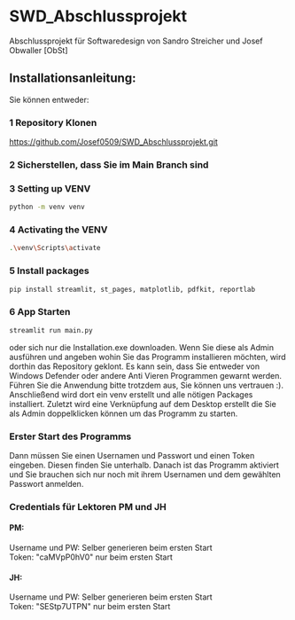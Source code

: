 # SWD_Abschlussprojekt

Abschlussprojekt für Softwaredesign von Sandro Streicher und Josef Obwaller [ObSt]


## Installationsanleitung:
Sie können entweder:
### 1 Repository Klonen
https://github.com/Josef0509/SWD_Abschlussprojekt.git  

### 2 Sicherstellen, dass Sie im Main Branch sind

### 3 Setting up VENV
```bash
python -m venv venv
```

### 4 Activating the VENV
```bash
.\venv\Scripts\activate
```

### 5 Install packages
```bash
pip install streamlit, st_pages, matplotlib, pdfkit, reportlab
```

### 6 App Starten
```bash
streamlit run main.py
```

oder sich nur die Installation.exe downloaden.
Wenn Sie diese als Admin ausführen und angeben wohin Sie das Programm installieren möchten, wird dorthin das Repository geklont. Es kann sein, dass Sie entweder von Windows Defender oder andere Anti Vieren Programmen gewarnt werden. Führen Sie die Anwendung bitte trotzdem aus, Sie können uns vertrauen :). Anschließend wird dort ein venv erstellt und alle nötigen Packages installiert. Zuletzt wird eine Verknüpfung auf dem Desktop erstellt die Sie als Admin doppelklicken können um das Programm zu starten.

### Erster Start des Programms
Dann müssen Sie einen Usernamen und Passwort und einen Token eingeben. Diesen finden Sie unterhalb. Danach ist das Programm aktiviert und Sie brauchen sich nur noch mit ihrem Usernamen und dem gewählten Passwort anmelden.

### Credentials für Lektoren PM und JH
#### PM: 
Username und PW: Selber generieren beim ersten Start  
Token: "caMVpP0hV0" nur beim ersten Start  
#### JH:
Username und PW: Selber generieren beim ersten Start  
Token: "SEStp7UTPN" nur beim ersten Start  
